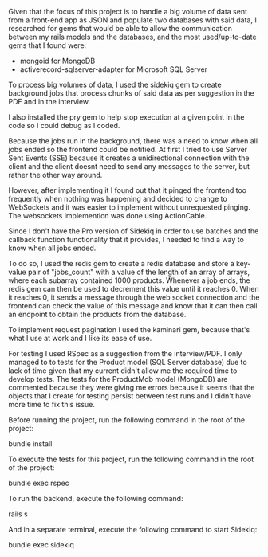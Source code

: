 Given that the focus of this project is to handle a big volume of data sent from a front-end app as JSON and populate two databases with said data, I researched for gems
that would be able to allow the communication between my rails models and the databases, and the most used/up-to-date gems that I found were:

- mongoid for MongoDB
- activerecord-sqlserver-adapter for Microsoft SQL Server

To process big volumes of data, I used the sidekiq gem to create background jobs that process chunks of said data as per suggestion in the PDF and in the interview.

I also installed the pry gem to help stop execution at a given point in the code so I could debug as I coded.

Because the jobs run in the background, there was a need to know when all jobs ended so the frontend could be notified. At first I tried to use Server Sent Events (SSE) because it creates a unidirectional connection with the client and the client doesnt need to send any messages to the server, but rather the other way around. 

However, after implementing it I found out that it pinged the frontend too frequently when nothing was happening and decided to change to WebSockets and it was easier to implement without unrequested pinging. The websockets implemention was done using ActionCable.

Since I don't have the Pro version of Sidekiq in order to use batches and the callback function functionality that it provides, I needed to find a way to know when all jobs ended.

To do so, I used the redis gem to create a redis database and store a key-value pair of "jobs_count" with a value of the length of an array of arrays, where each subarray contained 1000 products. Whenever a job ends, the redis gem can then be used to decrement this value until it reaches 0. When it reaches 0, it sends a message through the web socket connection and the frontend can check the value of this message and know that it can then call an endpoint to obtain the products from the database.

To implement request pagination I used the kaminari gem, because that's what I use at work and I like its ease of use.

For testing I used RSpec as a suggestion from the interview/PDF. I only managed to to tests for the Product model (SQL Server database) due to lack of time given that my current didn't allow me the required time to develop tests. The tests for the ProductMdb model (MongoDB) are commented because they were giving me errors because it seems
that the objects that I create for testing persist between test runs and I didn't have more time to fix this issue. 

Before running the project, run the following command in the root of the project:

bundle install

To execute the tests for this project, run the following command in the root of the project:

bundle exec rspec

To run the backend, execute the following command:

rails s

And in a separate terminal, execute the following command to start Sidekiq:

bundle exec sidekiq